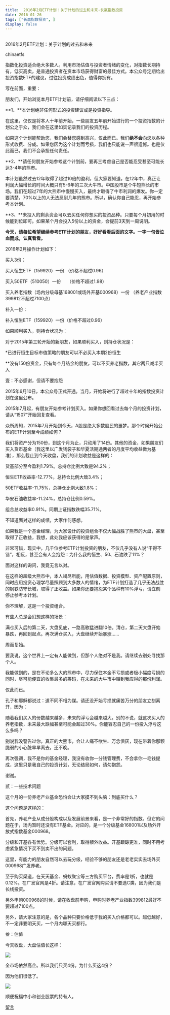 ```yaml
---
title:  2016年2月ETF计划：关于计划的过去和未来-长赢指数投资
date: 2016-01-26
tags: ["长赢指数投资", ]
display: false
---
```



## 



2016年2月ETF计划：关于计划的过去和未来




chinaetfs




指数化投资适合绝大多数人。利用市场估值与投资者情绪的变化，对指数长期持有，低买高卖，是普通投资者在资本市场获得财富的最佳方式。本公众号定期给出投资指数ETF的建议，过往投资成绩出色，值得你拥有。




写在前面，重要：



朋友们，开始浏览本月ETF计划前，请仔细阅读以下三点：



**1、**本计划绝非任何形式的投资建议或是投资指导。



在这里，仅仅是将本人十年前开始，一些朋友五年前开始进行的一个投资指数的计划公之于众，我们会在这里如实记录我们的投资历程。



如果这个计划能帮助您，我们会替您感到高兴，仅此而已。我们**绝不会**向您以各种形式收费、分成。如果您因为这个计划而亏损，我们也只能说一声很遗憾。也是仅此而已，我们不会承担任何责任。



**2、**请任何朋友开始参考这个计划前，要再三考虑自己是否能忍受甚至可能长达3-4年的熊市。



本计划虽然过去12年取得了超过10倍的盈利，但大家要知道，在12年中，真正让利润大幅增长的时间大概只有5-6年的三次大牛市。中国股市是个牛短熊长的市场。我们在超过7年的大熊市中慢慢买入，最终才取得了牛市利润的爆发。你一定要清楚，70%以上的人无法忍耐几年的熊市。所以，确认你自己能忍，再开始参考本计划。



**3、**未投入的剩余资金可以去买任何你想买的投资品种。只要每个月初用的时候能到位即可。如果某个月会投入5份以上的资金，会提前3天到一周说明。





**今天，请每位希望继续参考ETF计划的朋友，好好看看后面的文字。一字一句皆泣血而成，认真看看。**



2016年2月操作计划如下：





买入3份：



买入恒生ETF（159920）一份 （价格不超过0.96）

买入50ETF（510050）一份 &nbsp; &nbsp; （价格不超过1.98）

买入养老指数（场内分级母基168001或场外开基000968）一份 （养老产业指数399812不超过7100点）



补入一份：



补入恒生ETF（159920）一份（价格不超过0.96）



如果顺利买入，则持仓状况为：





对于2015年第三轮开始的新朋友，如果顺利买入，则持仓状况是：







*已进行恒生目标市值策略的朋友可以不必买入本期2份恒生

**没有150份资金，只有每个月结余的朋友，可以不买养老指数，其它两只减半买入







壹：不必感谢，但请不要抱怨



2015年6月10日，本公众号正式开通。当月，开始将进行了超过十年的指数投资计划在这里公布。



2015年7月起，有朋友开始参考计划买入。如果你想回看过去每个月的投资计划，请从“1507”开始回复查看。



众所周知，2015年7月开始到今天，A股是绝大多数股民的噩梦。那个时候开始公布的ETF计划至今成绩如何？



我们将资产分为150份，到这个月为止，只动用了14份。其他的资金，如果朋友们买入货币基金（我这里以广发钱袋子和华夏活期通两者的月度平均收益做为基准），那么截止到今天收盘，我们的计划收益是这样的：



货基部分至今盈利1.79%。总持仓比例大致是94.2%；

恒生ETF收益率-12.77%，总持仓比例大致3.4%；

50ETF收益率-11.75%，总持仓比例大致1.8%；

华安石油收益率-11.24%，总持仓比例0.59%。



组合总收益率0.91%。同期上证指数跌幅35.71%。



不知道面对这样的成绩，大家作何感想。



如果我是一个基金经理，为大家设计的投资组合不仅大幅战胜了熊市的大盘，甚至取得了正收益，我想，此处我应该获得的是掌声。



非常可惜，现实中，几千位参考ETF计划投资的朋友，不仅几乎没有人说“干得不错”，相反，甚至会有人会抱怨：为什么我的恒生、50、石油跌了11%？



面对这样的询问，我竟无言以对。



在这样的超级大熊市中，本人竭尽所能，用估值数据、投资模型、资产配置原则，同时应用投资心理学尽量照顾到大多数人的情绪，为ETF计划打造了几乎无法战胜的钢铁防守长城，取得了正收益。如果你还要抱怨某个品种有10%浮亏，请立刻停止参考本计划。



你不理解，这是一个投资组合。



有些人总是会幻想这样的场景：



满仓买入后的第二天，大盘见底，一路高歌猛进翻10倍。清仓，第二天大盘开始暴跌，再回到起点。再次满仓买入，大盘继续开始暴涨……



周而复始。



要我说，这个世界上一定有人能做到，但那个人绝对不是我。请继续去别处寻找那个人。



我能做到的，是在不论多么大的熊市中，尽力保住本金不亏损或者极小幅度亏损的同时，尽可能便宜的收集最多的筹码，在未来的大牛市中赚到我应得的那份利润。



仅此而已。



孔子和耶稣都说过：道不同不相为谋。请还没开始亏损就痛苦万分的朋友立刻离开，因为：



随着我们买入的份数越来越多，未来的浮亏会越来越大。别的不说，就这次买入的养老指数，未来最大跌幅甚至可能会超过30%。你能容忍自己的一份投入浮亏这么多吗？



别说我没警告过你，真正的大熊市，会让人痛不欲生、万念俱灰，现在带着你那颗脆弱的小心脏早早离去，还不晚。



再次强调，我不是你的基金经理，我没有收你一分钱管理费，不会拿你一毛钱提成，这里只是我自己的投资计划，无论结局如何，请勿抱怨。



谢谢。





贰：一些技术问题



这个月的一份养老产业基金恐怕会让大家摸不到头脑：到底买什么？



这个问题是这样的：



首先，养老产业从成分股构成以及发展前景来看，是一个非常好的指数。但它的问题在于，场内暂时还没有ETF基金。对应的，是一个分级基金168001以及场外开放式指数基金000968。



分级和开基各有优势。分级可以套利，取得额外收益。开基跟踪更准，同时不用考虑紧急情况下买不到卖不出的问题。



这里，有能力的朋友自然可以去玩分级，经验不够的朋友还是老老实实去场外买000968广发养老。



至于购买渠道，在天天基金、蚂蚁聚宝等三方购买平台，费率是1折，也就是0.12%。在广发官网是4折。请注意，在广发官网购买请不要选C类，因为我们是长线投资。



另外申购000968的时候，请在收盘前申购，申购时养老产业指数399812最好不要超过7100点。



另外，请大家注意的是，各个品种只要价格低于我的买入价格都可以。越低越好，不一定非要明天买，一个月内哪天买都行。





叁：估值



今天收盘，大盘估值长这样：



<img data-s="300,640" data-type="png" src="http://mmbiz.qpic.cn/mmbiz/SEPick5M9xjM0Ga0bq6z8FxUTcNJ24u9ict8V2gcbRHzcBHuhVAPgmGjzoGX4WEo0aicc4e4bvyJKD3fZFbTPhO0A/0?wx_fmt=png" data-ratio="0.6294964028776978" data-w=""/>

全市场依然高企。所以我们只买4份。为什么买这4份？



因为他们很低了。



<img data-s="300,640" data-type="png" src="http://mmbiz.qpic.cn/mmbiz/SEPick5M9xjM0Ga0bq6z8FxUTcNJ24u9icAwf0emXL5ZHX7sdcamSBezJGNRiaicmt8bQRF9T7Afn2SgibrRFKXMUJw/0?wx_fmt=png" data-ratio="0.60431654676259" data-w=""/>



顺便祝福中小和创业股票的持有人。



















[留言](javascript:;)